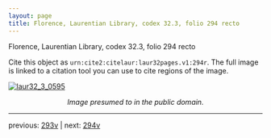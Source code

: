 ```yaml
---
layout: page
title: Florence, Laurentian Library, codex 32.3, folio 294 recto
---
```


Florence, Laurentian Library, codex 32.3, folio 294 recto

Cite this object as `urn:cite2:citelaur:laur32pages.v1:294r`.  The full image is linked to a citation tool you can use to cite regions of the image.

[![laur32_3_0595](http://www.homermultitext.org/iipsrv?IIIF=/project/homer/pyramidal/deepzoom/citelaur/laur32imgs/v1/laur32_3_0595.tif/full/800,/0/default.jpg)](http://www.homermultitext.org/ict2/?urn=urn:cite2:citelaur:laur32imgs.v1:laur32_3_0595) 

<p style="text-align: center; font-style: italic;">Image presumed to in the public domain.</p>

---

previous: [293v](../293v/) | next: [294v](../294v/)